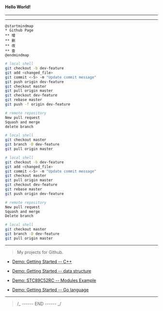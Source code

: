 #### Hello World!

---

---

```plantuml
@startmindmap
* Github Page
** 增
** 删
** 改
** 查
@endmindmap
```

```bash
# local shell
git checkout -b dev-feature
git add <changed_file>
git commit <-S> -m "Update commit message"
git push origin dev-feature
git checkout master
git pull origin master
git checkout dev-feature
git rebase master
git push -f origin dev-feature

# remote repository
New pull request
Squash and merge
delete branch

# local shell
git checkout master
git branch -D dev-feature
git pull origin master
```

```bash
# local shell
git checkout -b dev-feature
git add <changed_file>
git commit <-S> -m "Update commit message"
git checkout master
git pull origin master
git checkout dev-feature
git rebase master
git push origin dev-feature

# remote repository
New pull request
Squash and merge
Delete branch

# local shell
git checkout master
git branch -D dev-feature
git pull origin master
```

---

> My projects for Github.

- [Demo: Getting Started -- C++](https://github.com/All-things-equal/Fast_Getting_Started_C-Plus-Plus)

- [Demo: Getting Started -- data structure](https://github.com/All-things-equal/Getting_Started_Data-Structure)

- [Demo: STC89C52RC -- Modules Example](https://github.com/All-things-equal/STC89C52RC_Modules_TestExample)

- [Demo: Getting Started -- Go language](https://github.com/All-things-equal/Getting-Started_Go)

---

> /_ ------ END ------ _/

